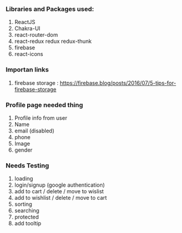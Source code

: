 ### Libraries and Packages used:
1. ReactJS
2. Chakra-UI
3. react-router-dom
4. react-redux redux redux-thunk
5. firebase
6. react-icons


### Importan links
1. firebase storage : https://firebase.blog/posts/2016/07/5-tips-for-firebase-storage



### Profile page needed thing
1. Profile info from user
1. Name
2. email (disabled)
3. phone
4. Image
5. gender


<!-- Testing -->
### Needs Testing
1. loading
2. login/signup (google authentication)
3. add to cart / delete / move to wislist
4. add to wishlist / delete / move to cart
5. sorting 
6. searching
7. protected
8. add tooltip
